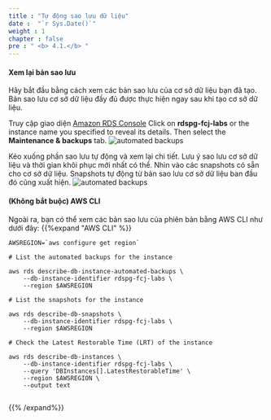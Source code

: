 ```yaml
---
title : "Tự động sao lưu dữ liệu"
date :  "`r Sys.Date()`" 
weight : 1
chapter : false
pre : " <b> 4.1.</b> "
---
```

#### Xem lại bản sao lưu

Hãy bắt đầu bằng cách xem các bản sao lưu của cơ sở dữ liệu bạn đã tạo. Bản sao lưu cơ sở dữ liệu đầy đủ được thực hiện ngay sau khi tạo cơ sở dữ liệu.

Truy cập giao diện [Amazon RDS Console](https://console.aws.amazon.com/rds/home#databases:)
Click on **rdspg-fcj-labs** or the instance name you specified to reveal its details. Then select the **Maintenance & backups** tab.
    ![automated backups](/images/4/4-1/0.png)

Kéo xuống phần sao lưu tự động và xem lại chi tiết. Lưu ý sao lưu cơ sở dữ liệu và thời gian khôi phục mới nhất có thể. Nhìn vào các snapshots có sẵn cho cơ sở dữ liệu. Snapshots tự động từ bản sao lưu cơ sở dữ liệu ban đầu đó cũng xuất hiện.
    ![automated backups](/images/4/4-1/1.png)

#### (Không bắt buộc) AWS CLI
Ngoài ra, bạn có thể xem các bản sao lưu của phiên bản bằng AWS CLI như dưới đây:
{{%expand "AWS CLI" %}}
```
AWSREGION=`aws configure get region`

# List the automated backups for the instance

aws rds describe-db-instance-automated-backups \
	--db-instance-identifier rdspg-fcj-labs \
	--region $AWSREGION

# List the snapshots for the instance

aws rds describe-db-snapshots \
	--db-instance-identifier rdspg-fcj-labs \
	--region $AWSREGION

# Check the Latest Restorable Time (LRT) of the instance

aws rds describe-db-instances \
	--db-instance-identifier rdspg-fcj-labs \
	--query 'DBInstances[].LatestRestorableTime' \
	--region $AWSREGION \
	--output text


```

{{% /expand%}}
